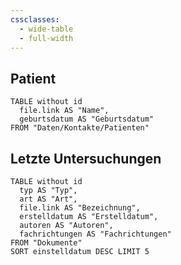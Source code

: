 ```yaml
---
cssclasses:
  - wide-table
  - full-width
---
```

## Patient

```dataview
TABLE without id
  file.link AS "Name",
  geburtsdatum AS "Geburtsdatum"
FROM "Daten/Kontakte/Patienten"
```

## Letzte Untersuchungen

```dataview
TABLE without id
  typ AS "Typ",
  art AS "Art",
  file.link AS "Bezeichnung",
  erstelldatum AS "Erstelldatum",
  autoren AS "Autoren",
  fachrichtungen AS "Fachrichtungen"
FROM "Dokumente"
SORT einstelldatum DESC LIMIT 5
```
